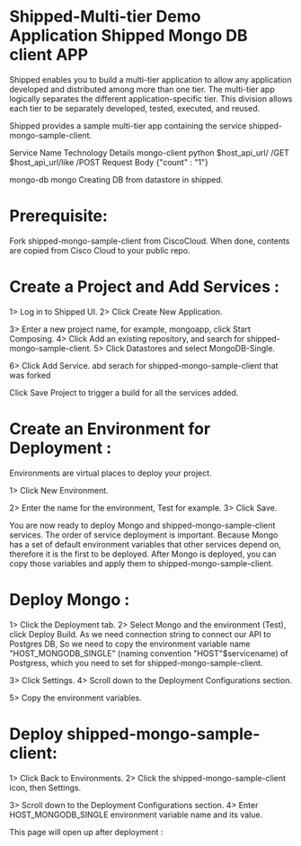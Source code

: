 Shipped-Multi-tier Demo Application Shipped Mongo DB client APP
===================================
Shipped enables you to build a multi-tier application to allow any application developed and distributed among more than one tier. The multi-tier app logically separates the different application-specific tier. This division allows each tier to be separately developed, tested, executed, and reused.

Shipped provides a sample multi-tier app containing the service shipped-mongo-sample-client.


Service Name	Technology	Details
mongo-client	python	    $host_api_url/   /GET 
                            $host_api_url/like                 /POST Request Body {"count" : "1"}

mongo-db		mongo		Creating DB from datastore in shipped.


Prerequisite:
=============
Fork shipped-mongo-sample-client from CiscoCloud. When done, contents are copied from Cisco Cloud to your public repo.

Create a Project and Add Services :
===================================
1> Log in to Shipped UI.
2> Click Create New Application.
 



3> Enter a new project name, for example, mongoapp, click Start Composing.
4> Click Add an existing repository, and search for shipped-mongo-sample-client.
5> Click Datastores and select MongoDB-Single.
 

6> Click Add Service. abd serach for shipped-mongo-sample-client that was forked
 



Click Save Project to trigger a build for all the services added.

Create an Environment for Deployment :
======================================
Environments are virtual places to deploy your project.

1> Click New Environment.
 

2> Enter the name for the environment, Test for example.
3> Click Save.


You are now ready to deploy Mongo and shipped-mongo-sample-client services. The order of service deployment is important. Because Mongo has a set of default environment variables that other services depend on, therefore it is the first to be deployed. After Mongo is deployed, you can copy those variables and apply them to shipped-mongo-sample-client.

Deploy Mongo :
==============
1> Click the Deployment tab.
2> Select Mongo and the environment (Test), click Deploy Build.
As we need connection string to connect our API to Postgres DB, So we need to copy the environment variable name "HOST_MONGODB_SINGLE" (naming convention "HOST"$servicename) of Postgress, which you need to set for shipped-mongo-sample-client.
 


3> Click Settings.
4> Scroll down to the Deployment Configurations section.
 


5> Copy the environment variables.


Deploy shipped-mongo-sample-client:
====================
1> Click Back to Environments.
2> Click the shipped-mongo-sample-client icon, then Settings.
 

3> Scroll down to the Deployment Configurations section.
4> Enter HOST_MONGODB_SINGLE environment variable name and its value.
 
This page will open up after deployment :
 







